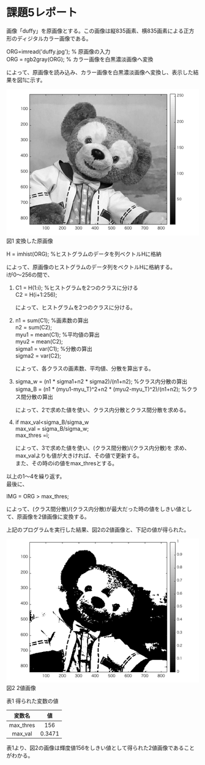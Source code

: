 # 課題5レポート

画像「duffy」を原画像とする。この画像は縦835画素、横835画素による正方形のディジタルカラー画像である。

ORG=imread('duffy.jpg'); % 原画像の入力  
ORG = rgb2gray(ORG); % カラー画像を白黒濃淡画像へ変換  

によって、原画像を読み込み、カラー画像を白黒濃淡画像へ変換し、表示した結果を図1に示す。  

![変換した原画像](image/kadai5_1.png)  
図1 変換した原画像  

H = imhist(ORG); %ヒストグラムのデータを列ベクトルHに格納  

によって、原画像のヒストグラムのデータ列をベクトルHに格納する。  
iが0〜256の間で、  

1. C1 = H(1:i); %ヒストグラムを2つのクラスに分ける  
	C2 = H(i+1:256);
	
	によって、ヒストグラムを2つのクラスに分ける。

2. n1 = sum(C1); %画素数の算出  
	n2 = sum(C2);  
	myu1 = mean(C1); %平均値の算出  
	myu2 = mean(C2);   
	sigma1 = var(C1); %分散の算出  
	sigma2 = var(C2);  
	
	によって、各クラスの画素数、平均値、分散を算出する。

3. sigma\_w = (n1 * sigma1+n2 * sigma2)/(n1+n2); %クラス内分散の算出  
	sigma\_B = (n1 * (myu1-myu\_T)^2+n2 * (myu2-myu\_T)^2)/(n1+n2); 
%クラス間分散の算出  

	によって、2で求めた値を使い、クラス内分散とクラス間分散を求める。

4. if max\_val<sigma\_B/sigma\_w  
	max\_val = sigma\_B/sigma\_w;  
	max\_thres =i;  
	
	によって、3で求めた値を使い、(クラス間分散)/(クラス内分散)を	求め、max\_valよりも値が大きければ、その値で更新する。  
	また、その時のiの値をmax\_thresとする。

以上の1〜4を繰り返す。  
最後に、

IMG = ORG > max_thres;  

によって、(クラス間分散)/(クラス内分散)が最大だった時の値をしきい値として、原画像を2値画像に変換する。  

上記のプログラムを実行した結果、図2の2値画像と、下記の値が得られた。  


![2値画像](image/kadai5_2.png)<br>
図2 2値画像  

表1 得られた変数の値  

|変数名|値|
|:--------:|:------:|
|max\_thres|156|
|max\_val|0.3471|

表1より、図2の画像は輝度値156をしきい値として得られた2値画像であることがわかる。